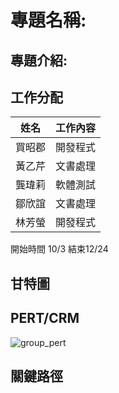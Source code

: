 # 專題名稱:
## 專題介紹:
## 工作分配
| 姓名 | 工作內容 |
| :-: | :-: |
| 買昭郡 | 開發程式 |
| 黃乙芹 | 文書處理 |
| 龔瑋莉 | 軟體測試 |
| 鄒欣誼 | 文書處理 |
| 林芳螢 | 開發程式 |

開始時間 10/3 結束12/24
## 甘特圖

## PERT/CRM
![group_pert](group_pert.PNG)

## 關鍵路徑
